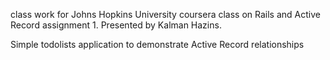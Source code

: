 class work for Johns Hopkins University coursera class on Rails and Active Record
assignment 1.  Presented by Kalman Hazins.

Simple todolists application to demonstrate Active Record relationships
